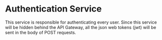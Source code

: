 # Authentication Service
This service is responsible for authenticating every user. Since this service will be hidden behind the API Gateway, all the json web tokens (jwt) will be sent in the body of POST requests.